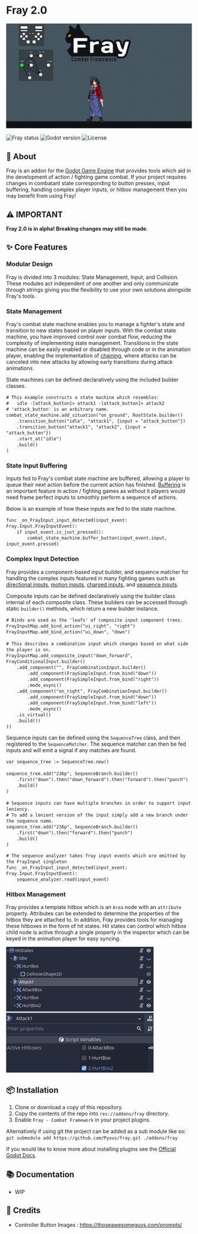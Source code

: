 # Fray 2.0

<p align="center">
	<img src="assets/images/fray_banner.gif" alt="Fray Logo">
</p>

![Fray status](https://img.shields.io/badge/status-alpha-red) ![Godot version](https://img.shields.io/badge/godot-v4.0-blue) ![License](https://img.shields.io/badge/license-MIT-informational)

## 📖 About

Fray is an addon for the [Godot Game Engine](https://godotengine.org) that provides tools which aid in the development of action / fighting game combat. If your project requires changes in combatant state corresponding to button presses, input buffering, handling complex player inputs, or hitbox management then you may benefit from using Fray!

## ⚠️ IMPORTANT

**Fray 2.0 is in alpha! Breaking changes may still be made.**

## ✨ Core Features

### Modular Design

Fray is divided into 3 modules: State Management, Input, and Collision. These modules act independent of one another and only communicate through strings giving you the flexibility to use your own solutions alongside Fray's tools.

### State Management

Fray's combat state machine enables you to manage a fighter's state and transition to new states based on player inputs. With the combat state machine, you have improved control over combat flow, reducing the complexity of implementing state management. Transitions in the state machine can be easily enabled or disabled through code or in the animation player, enabling the implementation of [chaining](https://glossary.infil.net/?t=Chain), where attacks can be canceled into new attacks by allowing early transitions during attack animations.

State machines can be defined declaratively using the included builder classes.

```gdscript
# This example constructs a state machine which resembles:
# 	idle -[attack_button]> attack1 -[attack_button]> attack2
# 'attack_button' is an arbitrary name.
combat_state_machine.add_situation("on_ground", RootState.builder()
	.transition_button("idle", "attack1", {input = "attack_button"})
	.transition_button("attack1", "attack2", {input = "attack_button"})
	.start_at("idle")
	.build()
)
```

### State Input Buffering

Inputs fed to Fray's combat state machine are buffered, allowing a player to queue their next action before the current action has finished. [Buffering](https://en.wiktionary.org/wiki/Appendix:Glossary_of_fighting_games#Buffering) is an important feature in action / fighting games as without it players would need frame perfect inputs to smoothly perform a sequence of actions.

Below is an example of how these inputs are fed to the state machine.

```gdscript
func _on_FrayInput_input_detected(input_event: Fray.Input.FrayInputEvent):
	if input_event.is_just_pressed():
		combat_state_machine.buffer_button(input_event.input, input_event.pressed)
```

### Complex Input Detection

Fray provides a component-based input builder, and sequence matcher for handling the complex inputs featured in many fighting games such as [directional inputs](https://mugen.fandom.com/wiki/Command_input#Directional_inputs), [motion inputs](https://mugen.fandom.com/wiki/Command_input#Motion_input), [charged inputs](https://clips.twitch.tv/FuriousObservantOrcaGrammarKing-c1wo4zhroMVZ9I7y), and [sequence inputs](https://mugen.fandom.com/wiki/Command_input#Sequence_inputs).

Composite inputs can be defined declaratively using the builder class internal of each composite class.
These builders can be accessed through static `builder()` methods, which return a new builder instance.

```gdscript
# Binds are used as the 'leafs' of composite input component trees.
FrayInputMap.add_bind_action("ui_right", "right")
FrayInputMap.add_bind_action("ui_down", "down")

# This describes a combination input which changes based on what side the player is on.
FrayInputMap.add_composite_input("down_forward", FrayConditionalInput.builder()
	.add_component("", FrayCombinationInput.builder()
		.add_component(FraySimpleInput.from_bind("down"))
		.add_component(FraySimpleInput.from_bind("right"))
		.mode_async()
	.add_component("on_right", FrayCombinationInput.builder()
		.add_component(FraySimpleInput.from_bind("down"))
		.add_component(FraySimpleInput.from_bind("left"))
		.mode_async()
	.is_virtual()
	.build())
))
```

Sequence inputs can be defined using the `SequenceTree` class, and then registered to the `SequenceMatcher`.
The sequence matcher can then be fed inputs and will emit a signal if any matches are found.

```gdscript
var sequence_tree := SequenceTree.new()

sequence_tree.add("236p", SequenceBranch.builder()
	.first("down").then("down_forward").then("forward").then("punch")
	.build()
)

# Sequence inputs can have multiple branches in order to support input leniency.
# To add a lenient version of the input simply add a new branch under the sequence name.
sequence_tree.add("236p", SequenceBranch.builder()
	.first("down").then("forward").then("punch")
	.build()
)
```

```gdscript
# The sequence analyzer takes fray input events which are emitted by the FrayInput singleton
func _on_FrayInput_input_detected(input_event: Fray.Input.FrayInputEvent):
	sequence_analyzer.read(input_event)
```

### Hitbox Management

Fray provides a template hitbox which is an `Area` node with an `attribute` property. Attributes can be extended to determine the properties of the hitbox they are attached to. In addition, Fray provides tools for managing these hitboxes in the form of hit states. Hit states can control which hitbox child node is active through a single property in the inspector which can be keyed in the animation player for easy syncing.

<img src="assets/images/hitbox_tree.png" width="400" alt="Tree view of hitbox management">

<img src="assets/images/hit_state_inspector.png" width="400" alt="View of hit state inspector">

## 📦 Installation

1. Clone or download a copy of this repository.
2. Copy the contents of the repo into `res://addons/fray` directory.
3. Enable `Fray - Combat Framework` in your project plugins.

Alternatively if using git the project can be added as a sub module like so:
`git submodule add https://github.com/Pyxus/fray.git ./addons/fray`

If you would like to know more about installing plugins see the [Official Godot Docs](https://docs.godotengine.org/en/stable/tutorials/plugins/editor/installing_plugins.html).

## 📚 Documentation

- WIP

## 📃 Credits

- Controller Button Images : <https://thoseawesomeguys.com/prompts/>
